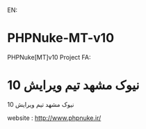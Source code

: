EN:
# PHPNuke-MT-v10
PHPNuke[MT]v10 Project
FA:
# نیوک مشهد تیم ویرایش 10
نیوک مشهد تیم ویرایش 10

website : http://www.phpnuke.ir/